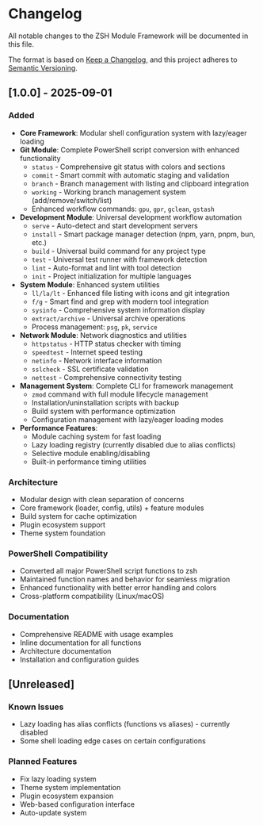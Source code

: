 # Changelog

All notable changes to the ZSH Module Framework will be documented in this file.

The format is based on [Keep a Changelog](https://keepachangelog.com/en/1.0.0/),
and this project adheres to [Semantic Versioning](https://semver.org/spec/v2.0.0.html).

## [1.0.0] - 2025-09-01

### Added
- **Core Framework**: Modular shell configuration system with lazy/eager loading
- **Git Module**: Complete PowerShell script conversion with enhanced functionality
  - `status` - Comprehensive git status with colors and sections
  - `commit` - Smart commit with automatic staging and validation
  - `branch` - Branch management with listing and clipboard integration
  - `working` - Working branch management system (add/remove/switch/list)
  - Enhanced workflow commands: `gpu`, `gpr`, `gclean`, `gstash`
- **Development Module**: Universal development workflow automation
  - `serve` - Auto-detect and start development servers
  - `install` - Smart package manager detection (npm, yarn, pnpm, bun, etc.)
  - `build` - Universal build command for any project type
  - `test` - Universal test runner with framework detection
  - `lint` - Auto-format and lint with tool detection
  - `init` - Project initialization for multiple languages
- **System Module**: Enhanced system utilities
  - `ll/la/lt` - Enhanced file listing with icons and git integration
  - `f/g` - Smart find and grep with modern tool integration
  - `sysinfo` - Comprehensive system information display
  - `extract/archive` - Universal archive operations
  - Process management: `psg`, `pk`, `service`
- **Network Module**: Network diagnostics and utilities
  - `httpstatus` - HTTP status checker with timing
  - `speedtest` - Internet speed testing
  - `netinfo` - Network interface information
  - `sslcheck` - SSL certificate validation
  - `nettest` - Comprehensive connectivity testing
- **Management System**: Complete CLI for framework management
  - `zmod` command with full module lifecycle management
  - Installation/uninstallation scripts with backup
  - Build system with performance optimization
  - Configuration management with lazy/eager loading modes
- **Performance Features**:
  - Module caching system for fast loading
  - Lazy loading registry (currently disabled due to alias conflicts)
  - Selective module enabling/disabling
  - Built-in performance timing utilities

### Architecture
- Modular design with clean separation of concerns
- Core framework (loader, config, utils) + feature modules
- Build system for cache optimization
- Plugin ecosystem support
- Theme system foundation

### PowerShell Compatibility
- Converted all major PowerShell script functions to zsh
- Maintained function names and behavior for seamless migration
- Enhanced functionality with better error handling and colors
- Cross-platform compatibility (Linux/macOS)

### Documentation
- Comprehensive README with usage examples
- Inline documentation for all functions
- Architecture documentation
- Installation and configuration guides

## [Unreleased]

### Known Issues
- Lazy loading has alias conflicts (functions vs aliases) - currently disabled
- Some shell loading edge cases on certain configurations

### Planned Features
- Fix lazy loading system
- Theme system implementation
- Plugin ecosystem expansion
- Web-based configuration interface
- Auto-update system